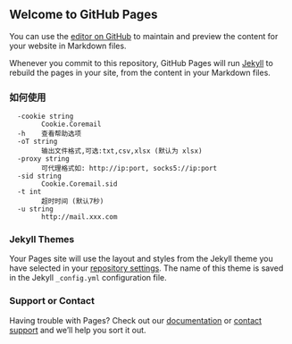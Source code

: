 ## Welcome to GitHub Pages

You can use the [editor on GitHub](https://github.com/newcodor/coremail_address_list_export/edit/gh-pages/index.md) to maintain and preview the content for your website in Markdown files.

Whenever you commit to this repository, GitHub Pages will run [Jekyll](https://jekyllrb.com/) to rebuild the pages in your site, from the content in your Markdown files.

### 如何使用

```
  -cookie string
        Cookie.Coremail
  -h    查看帮助选项
  -oT string
        输出文件格式,可选:txt,csv,xlsx (默认为 xlsx)
  -proxy string
        可代理格式如: http://ip:port, socks5://ip:port
  -sid string
        Cookie.Coremail.sid
  -t int
        超时时间 (默认7秒)
  -u string
        http://mail.xxx.com
```

### Jekyll Themes

Your Pages site will use the layout and styles from the Jekyll theme you have selected in your [repository settings](https://github.com/newcodor/coremail_address_list_export/settings/pages). The name of this theme is saved in the Jekyll `_config.yml` configuration file.

### Support or Contact

Having trouble with Pages? Check out our [documentation](https://docs.github.com/categories/github-pages-basics/) or [contact support](https://support.github.com/contact) and we’ll help you sort it out.
